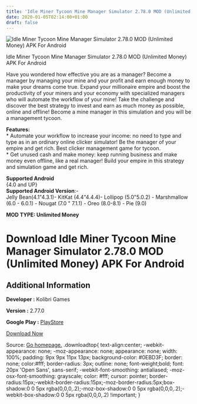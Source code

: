 ```yaml
---
title: 'Idle Miner Tycoon Mine Manager Simulator 2.78.0 MOD (Unlimited Money) APK For Android'
date: 2020-01-05T02:14:00+01:00
draft: false
---
```


![Idle Miner Tycoon Mine Manager Simulator 2.78.0 MOD (Unlimited Money) APK For Android](https://i2.wp.com/apkhome.net/wp-content/uploads/2020/01/Idle-Miner-Tycoon-Mine-Manager-Simulator.png "Idle Miner Tycoon Mine Manager Simulator 2.78.0 MOD (Unlimited Money) APK For Android")

  

Idle Miner Tycoon Mine Manager Simulator 2.78.0 MOD (Unlimited Money) APK For Android

Have you wondered how effective you are as a manager? Become a manager by managing your mine and your profit and earn enough money to make your dreams come true. Expand your millionaire empire and boost the productivity of your miners and your economy with specialized managers who will automate the workflow of your mine! Take the challenge and discover the best strategy to invest and earn as much money as possible, online and offline! Become a mine manager in this simulation and you will be a management tycoon.

**Features:**  
\* Automate your workflow to increase your income: no need to type and type as in an ordinary online clicker simulator! Be the manager of your empire and get rich. Best clicker management game for tycoon.  
\* Get unused cash and make money: keep running business and make money even offline, like a real manager! Build your empire in this strategy and simulation game and get rich.

**Supported Android**  
{4.0 and UP}  
**Supported Android Version**:-  
Jelly Bean(4.1"4.3.1)- KitKat (4.4"4.4.4)- Lollipop (5.0"5.0.2) - Marshmallow (6.0 - 6.0.1) - Nougat (7.0 " 7.1.1) - Oreo (8.0-8.1) - Pie (9.0)

**MOD TYPE: Unlimited Money**

Download Idle Miner Tycoon Mine Manager Simulator 2.78.0 MOD (Unlimited Money) APK For Android
==============================================================================================

Additional Information
----------------------

**Developer :** Kolibri Games

**Version :** 2.77.0

**Google Play :** [PlayStore](https://play.google.com/store/apps/details?id=com.fluffyfairygames.idleminertycoon)

  

[Download Now](https://store4app.co/post/idle-miner-tycoon-mine-manager-simulator-2-78-0-mod-unlimited-money-apk-for-android_1578160976)

  
Source: [Go homepage.](https://store4app.co/post/idle-miner-tycoon-mine-manager-simulator-2-78-0-mod-unlimited-money-apk-for-android_1578160976) .downloadtop{ text-align:center; -webkit-appearance: none; -moz-appearance: none; appearance: none; width: 100%; padding: 9px 9px 11px 13px; background-color: #0EBD3F; border: none; color:#fff; border-radius: 3px; outline: none; font-weight;bold; font: 20px 'Open Sans', sans-serif; -webkit-font-smoothing: antialiased; -moz-osx-font-smoothing: grayscale; color: #fff; cursor: pointer; border-radius:15px;-webkit-border-radius:15px;-moz-border-radius:5px;box-shadow:0 0 5px rgba(0,0,0,.2);-moz-box-shadow:0 0 5px rgba(0,0,0,.2);-webkit-box-shadow:0 0 5px rgba(0,0,0,.2) !important; }